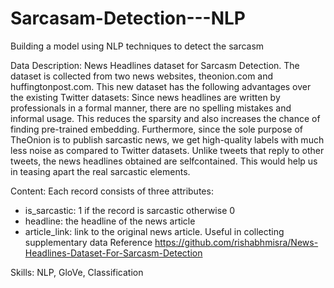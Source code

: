 # Sarcasam-Detection---NLP
Building a model using NLP techniques to detect the sarcasm

Data Description: 
News Headlines dataset for Sarcasm Detection. The dataset is collected from two news websites, theonion.com and huffingtonpost.com. This new dataset has the following advantages over the existing Twitter datasets: Since news headlines are written by professionals in a formal manner, there are no spelling mistakes and informal usage. This reduces the sparsity and also increases the chance of finding pre-trained embedding. Furthermore, since the sole purpose of TheOnion is to publish sarcastic news, we get high-quality labels with much less noise as compared to Twitter datasets. Unlike tweets that reply to other tweets, the news headlines obtained are selfcontained. This would help us in teasing apart the real sarcastic elements.

Content:
Each record consists of three attributes: 
- is_sarcastic: 1 if the record is sarcastic otherwise 0 
- headline: the headline of the news article 
- article_link: link to the original news article. Useful in collecting supplementary data 
Reference https://github.com/rishabhmisra/News-Headlines-Dataset-For-Sarcasm-Detection 

Skills: NLP, GloVe, Classification
